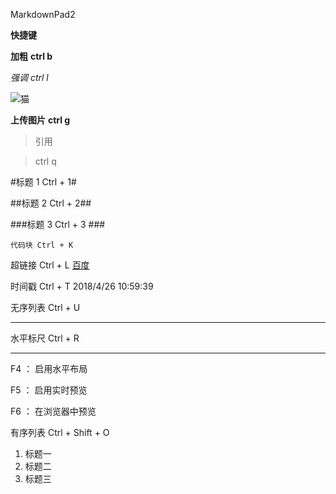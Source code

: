 
MarkdownPad2

**快捷键**


**加粗**     **ctrl b**  
  
*强调*       *ctrl l* 


![猫](https://i.imgur.com/vzQKhth.jpg)

**上传图片**     **ctrl g**


>引用  

> ctrl q
 
#标题 1 Ctrl + 1#

##标题 2  Ctrl + 2##

###标题 3  Ctrl + 3 ###

`代码块 Ctrl + K`

 超链接 Ctrl + L  [百度](http://www.baidu.com)

时间戳 Ctrl + T 2018/4/26 10:59:39 

无序列表 Ctrl + U

----------
水平标尺 Ctrl + R

----------

F4 ： 启用水平布局

F5 ： 启用实时预览

F6 ： 在浏览器中预览

有序列表 Ctrl + Shift + O 

1. 标题一
2. 标题二
3. 标题三 
  


